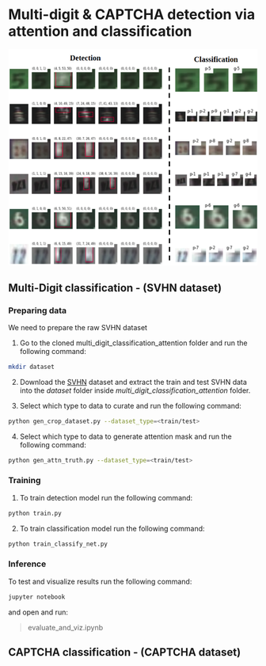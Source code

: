 # Multi-digit & CAPTCHA detection via attention and classification
![alt text](./images/title.png "title-image")

## Multi-Digit classification - (SVHN dataset)
### Preparing data
We need to prepare the raw SVHN dataset

1. Go to the cloned multi_digit_classification_attention folder and run the following command:
``` bash
mkdir dataset
```

2. Download the [SVHN](http://ufldl.stanford.edu/housenumbers/) dataset and extract the train and test SVHN data into the *dataset* folder inside *multi_digit_classification_attention* folder.

3. Select which type to data to curate and run the following command:
``` bash
python gen_crop_dataset.py --dataset_type=<train/test>
```

4. Select which type to data to generate attention mask and run the following command:
``` bash
python gen_attn_truth.py --dataset_type=<train/test>
```
### Training

1. To train detection model run the following command:
``` bash
python train.py
```

2. To train classification model run the following command:
``` bash
python train_classify_net.py
```


### Inference
To test and visualize results run the following command:
``` bash
jupyter notebook
```
and open and run:
> evaluate_and_viz.ipynb

## CAPTCHA classification - (CAPTCHA dataset)
